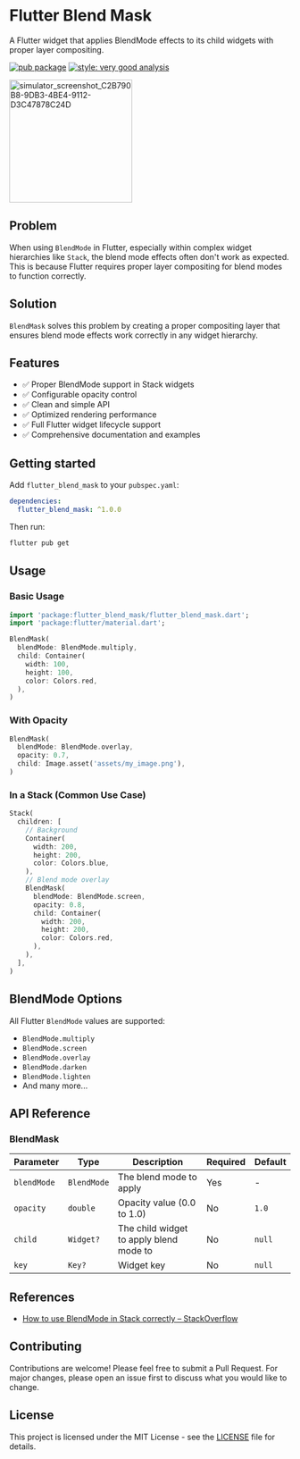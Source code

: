 # Flutter Blend Mask

A Flutter widget that applies BlendMode effects to its child widgets with proper layer compositing.

[![pub package](https://img.shields.io/pub/v/flutter_blend_mask.svg)](https://pub.dev/packages/blend_mask)
[![style: very good analysis](https://img.shields.io/badge/style-very_good_analysis-B22C89.svg)](https://pub.dev/packages/very_good_analysis)

<img width="220" alt="simulator_screenshot_C2B790B8-9DB3-4BE4-9112-D3C47878C24D" src="https://github.com/user-attachments/assets/8b252c5c-bc31-42d3-b7db-8717640400e4" />


## Problem

When using `BlendMode` in Flutter, especially within complex widget hierarchies like `Stack`, the blend mode effects often don't work as expected. This is because Flutter requires proper layer compositing for blend modes to function correctly.

## Solution

`BlendMask` solves this problem by creating a proper compositing layer that ensures blend mode effects work correctly in any widget hierarchy.

## Features

- ✅ Proper BlendMode support in Stack widgets
- ✅ Configurable opacity control
- ✅ Clean and simple API
- ✅ Optimized rendering performance
- ✅ Full Flutter widget lifecycle support
- ✅ Comprehensive documentation and examples

## Getting started

Add `flutter_blend_mask` to your `pubspec.yaml`:

```yaml
dependencies:
  flutter_blend_mask: ^1.0.0
```

Then run:
```bash
flutter pub get
```

## Usage

### Basic Usage

```dart
import 'package:flutter_blend_mask/flutter_blend_mask.dart';
import 'package:flutter/material.dart';

BlendMask(
  blendMode: BlendMode.multiply,
  child: Container(
    width: 100,
    height: 100,
    color: Colors.red,
  ),
)
```

### With Opacity

```dart
BlendMask(
  blendMode: BlendMode.overlay,
  opacity: 0.7,
  child: Image.asset('assets/my_image.png'),
)
```

### In a Stack (Common Use Case)

```dart
Stack(
  children: [
    // Background
    Container(
      width: 200,
      height: 200,
      color: Colors.blue,
    ),
    // Blend mode overlay
    BlendMask(
      blendMode: BlendMode.screen,
      opacity: 0.8,
      child: Container(
        width: 200,
        height: 200,
        color: Colors.red,
      ),
    ),
  ],
)
```

## BlendMode Options

All Flutter `BlendMode` values are supported:
- `BlendMode.multiply`
- `BlendMode.screen`
- `BlendMode.overlay`
- `BlendMode.darken`
- `BlendMode.lighten`
- And many more...

## API Reference

### BlendMask

| Parameter | Type | Description | Required | Default |
|-----------|------|-------------|----------|---------|
| `blendMode` | `BlendMode` | The blend mode to apply | Yes | - |
| `opacity` | `double` | Opacity value (0.0 to 1.0) | No | `1.0` |
| `child` | `Widget?` | The child widget to apply blend mode to | No | `null` |
| `key` | `Key?` | Widget key | No | `null` |

## References

- [How to use BlendMode in Stack correctly – StackOverflow](https://stackoverflow.com/a/64737622/21099631)


## Contributing

Contributions are welcome! Please feel free to submit a Pull Request. For major changes, please open an issue first to discuss what you would like to change.

## License

This project is licensed under the MIT License - see the [LICENSE](LICENSE) file for details.
